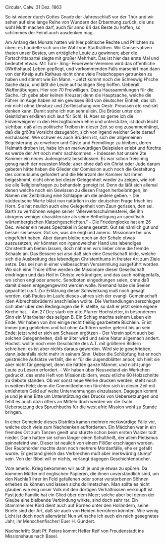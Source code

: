 Circular. Calw. 31 Dez. 1863

So ist wieder durch Gottes Gnade der Jahresschluß vor der Thür und wir sehen auf eine lange Reihe von Wundern der Erbarmung zurück, die uns wohl Muth machen darf, auch für anno 64 das Beste zu hoffen, so schlimmes der Feind auch ausdenken mag.

Am Anfang des Monats hatten wir hier politische Rechte und Pflichten zu üben: es handelte sich um die Wahl von Stadträthen. Wir Conservativen thaten unser Bestes, um erträgliche Leute zu gewinnen; aber die Fortschrittspartei siegte mit großer Mehrheit. Das ist hier das erste Mal und bedeutet etwas. Mit Turn- Sing- Feuerwehr-Vereinen wird das öffentliche (Wirthshaus) Leben gepflegt, und vorkommenden Falls marschirt man dann von der Kneip aufs Rathaus nicht ohne viele Freischoppen getrunken zu haben und stimmt wie Ein Mann. - Jetzt kommt noch die Schleswig H'sche Sache dazu, und läßt die Leute auf baldigen Sieg hoffen. Ueberall Waffenübungen. Hier von 70 Freiwilligen. Dazu Haussammlungen für die Sache. Ich gebe aber keinen Kreuzer; denn die Hauptsache, welche die Führer im Auge haben ist ein gewisses Bild von deutscher Einheit, das ich mir nicht ohne Umsturz und Zerfleischung von Oestr. Preussen etc realisirt denken kann. Damit stehe ich nun sehr allein. Die Brüder unter den Geistlichen erklären sich laut für Schl. H. Aber so gerne ich die Eidverweigerer in den Herzogthümern ehre und unterstütze, ist doch leicht sichtbar, daß alles politische Treiben in dieser Zeit so eng zusammenhängt, daß die größte Vorsicht dazugehört, sich von irgend welcher Seite darauf einzulassen. Wie schwer es auch Brüdern ist, sich der allgemeinen Begeisterung zu erwehren und Gäste und Fremdlinge zu bleiben, deren Heimath droben ist, habe ich an merkwürdigen Beispielen erlebt und fürchte es werde der Art noch mehr nachkommen. - Indessen hat unsere 2te Kammer ein neues Judengesetz beschlossen. Es war schon freisinnig genug nach der neuesten Mode; aber ohne daß ein Christ oder Jude darum gebeten hätte haben die Glieder der Comission auch noch die Gestaltung des connubiums gefordert und die Mehrzahl der Kammer hat ihnen beigestimmt, nicht ohne bei dieser Gelegenheit wieder zu zeigen, wie roh sie alle Religionsfragen zu behandeln geneigt ist. Denn da läßt sich allemal denen welche noch ein Gewissen zu diesen Fragen herbeibringen, im Namen der Zeitbildung eine Schlappe um die andere geben. - Die süddeutsche Warte bläst nun natürlich in der deutschen Frage frisch ins Horn. Sie hat neulich auch eine Gelegenheit vom Zaun gerissen, den sel. Barth zu verhöhnen wegen seiner "Allerweltsschulmeisterei, die ihn übrigens weniger charakterisire als seine Betheiligung an specifisch würtembergischen Klatschgeschichten." - Die Friedenglocke hat am 26 Dec. wieder ein neues Spectakel in Scene gesetzt. Gut sei nämlich gut und besser sei besser. Gut sei, was die engl und americ. Missionare bei uns eingeführt haben. Aber darum bleibe doch an der Schale etwas auszusetzen; wir könnten von irgendwelcher Hand uns lebendiges Christenthum bieten lassen, doch nähmen wirs lieber ohne die fremde Schaale an. Das Bessere sei also daß sich eine Gesellschaft bilde, welche sich die Ausbreitung des lebendigen Christenthums in freister Art zum Ziele setze. Das sei nun in einer vielbesuchten Versammlung ausgeführt worden. Wo sich eine Thüre öffne werden die Missionare dieser Gesellschaft eindringen und das Heil in Christo verkündigen; und das auch nöthigenfalls, wo schon engl oder americ. Sendboten eingedrungen seien, ohne daß damit diesen entgegengewirkt werden wolle. Niemand habe die Seelen gepachtet u.s.f. Zur Erklärung dieser Schwenkung muß noch gesagt werden, daß Paulus im Laufe dieses Jahres sich der evangl. Gemeinschaft (den Albrechtsbrüdern) anschließen wollte. Die Verhandlungen zerschlugen sich aber über den Bedingungen die P. stellte, so daß er jetzt seine eigene Kirche hat. - Am 27 Dez starb der alte Pfarrer Hochstetter, in besonderem Sinn ein Mitarbeiter des seligen B. Ein Schlag machte seinem Leben ein Ende. Wir haben von ihm einige recht fleißig gearbeitete Büchlein. Er ist immer jung geblieben und hat ohne Aufhören weiter gelernt bis an sein Ende; jetzt wird er sich am Schauen ergötzen - Der Verein spürt auch bei solchen Gelegenheiten, daß er älter wird und seine Natur allgemach ändert. Hochst. wollte noch eine Geschichte des A.T. mit größeren Bildern schreiben; es ist aber nichts daraus geworden. Wird sie je geschrieben, dann jedenfalls nicht mehr in seinem Sinn. Ueber die Schöpfung hat er noch geistreiche Aufsätze verfaßt, die er für die Jugendblätter anbot; ich hielt sie aber nicht für geeignet, denn die hätten ganze Männer, und nicht junge Leute zu Lesern erfordert. - Wir haben über Neuseeland ein Werkchen gedruckt, das erste Heft von Missionsbildern, wozu etliche 60 Holzschnitte zu Gebote standen. Ob wir sonst neue Werke drucken werden, steht noch in weitem Feld; denn die Committeeherren fürchten sich in dieser Zeit mit entlehntem Geld auf weite Unternehmungen einzulassen. Dagegen kommt je und je eine Bitte um Unterstützung des Drucks von Uebersetzungen und fehlt es auch dazu öfters an Mitteln doch werden wir die Tschi Uebersetzung des Spruchbuchs für die west afric Mission wohl zu Stande bringen.

In einer Gemeinde dieses Distrikts kamen mehrere merkwürdige Fälle vor, welche doch viele zum Nachdenken aufforderten. Ein Mädchen war in ein fremdes Ort zum Tanzen geeilt und stürzte schon beim ersten Walzer todt nieder. Dann hatten sie schon länger einen Schultheiß, der allem Pietismus spinnefeind war. Dieser ist neulich von einem Flößer erschlagen worden. Der Raubmörder machte dann noch mehrere Mordanfälle, ehe er gefaßt wurde. Er gestand gleich das Verbrechen muß aber merkwürdig stumpf sein. Von der Bibel will er nichts, verlangt dagegen Geschichtenbücher.

Vom americ. Krieg bekommen wir auch je und je etwas zu spüren. Da kommen Mütter mit englischen Papieren, die ihnen unverständlich sind, um den Nachlaß ihrer im Feld gefallenen oder sonst verstorbenen Söhnen erheben zu können und lassen sichs dollmetschen. Man sollte es nicht glauben wie eng unser Volk mit den dortigen Verhältnissen verknüpft ist. Fast jede Familie hat ein Glied über dem Meer; solche aber bei denen der Glaube eine bleibende Verbindung wirkte, sind doch sehr rar. Ein Stammheimer Kind dient auch auf Borneo unter den Holländern, seine Briefe sind der Art, daß sie auch von Heiden herrühren könnten. Wie wenig Licht ist doch noch allerwärts! Nun wünsche ich euch ein reich gesegnetes Jahr, ihr Menschenfischer!  Euer H. Gundert.

Nachschrift: Statt Pf. Peters kommt Helfer Reif von Freudenstadt ins Missionshaus nach Basel.
